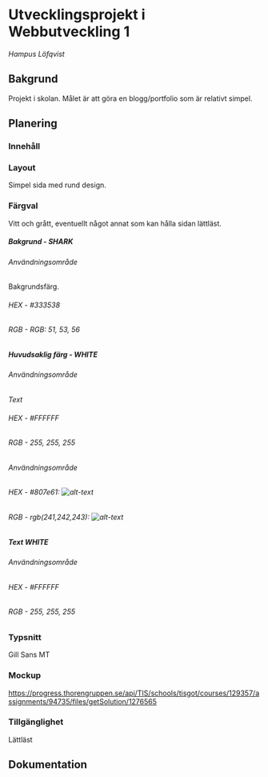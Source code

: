 # Utvecklingsprojekt i Webbutveckling 1
*Hampus Löfqvist*
## Bakgrund
Projekt i skolan. Målet är att göra en blogg/portfolio som är relativt simpel.
 
## Planering
### Innehåll

### Layout
Simpel sida med rund design.
### Färgval
Vitt och grått, eventuellt något annat som kan hålla sidan lättläst.
 
##### Bakgrund - SHARK
###### Användningsområde
Bakgrundsfärg.
###### HEX - #333538
###### RGB - RGB: 51, 53, 56
 
##### Huvudsaklig färg - WHITE
###### Användningsområde
*Text*
###### HEX - #FFFFFF
 
###### RGB - 255, 255, 255
 

###### Användningsområde
###### HEX - #807e61: ![alt-text](https://via.placeholder.com/20/807e61/807e61?Text=%20 "#807e61")
 
###### RGB - rgb(241,242,243): ![alt-text](https://via.placeholder.com/20/F0E7DC/F0E7DC?Text=%20 "#F0E7DC")
 
##### Text WHITE
###### Användningsområde
###### HEX - #FFFFFF
 
###### RGB - 255, 255, 255
 
### Typsnitt
Gill Sans MT
### Mockup
https://progress.thorengruppen.se/api/TIS/schools/tisgot/courses/129357/assignments/94735/files/getSolution/1276565
### Tillgänglighet
Lättläst
 
## Dokumentation



